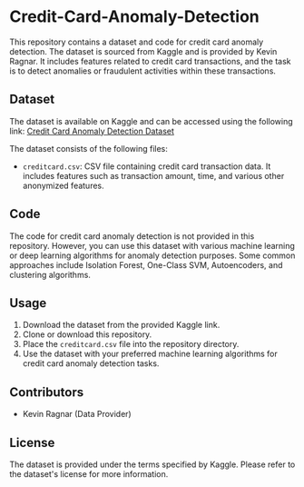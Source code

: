 # Credit-Card-Anomaly-Detection

This repository contains a dataset and code for credit card anomaly detection. The dataset is sourced from Kaggle and is provided by Kevin Ragnar. It includes features related to credit card transactions, and the task is to detect anomalies or fraudulent activities within these transactions.

## Dataset

The dataset is available on Kaggle and can be accessed using the following link:
[Credit Card Anomaly Detection Dataset](https://www.kaggle.com/datasets/kevinragnar/credit-card-anomaly-detection/data)

The dataset consists of the following files:
- `creditcard.csv`: CSV file containing credit card transaction data. It includes features such as transaction amount, time, and various other anonymized features.

## Code

The code for credit card anomaly detection is not provided in this repository. However, you can use this dataset with various machine learning or deep learning algorithms for anomaly detection purposes. Some common approaches include Isolation Forest, One-Class SVM, Autoencoders, and clustering algorithms.

## Usage

1. Download the dataset from the provided Kaggle link.
2. Clone or download this repository.
3. Place the `creditcard.csv` file into the repository directory.
4. Use the dataset with your preferred machine learning algorithms for credit card anomaly detection tasks.

## Contributors

- Kevin Ragnar (Data Provider)

## License

The dataset is provided under the terms specified by Kaggle. Please refer to the dataset's license for more information.

